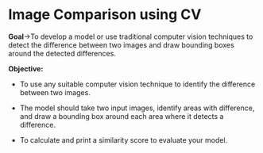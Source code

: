 # **Image Comparison using CV**
**Goal**->To develop a model or use traditional computer vision techniques to detect the difference between two images and draw bounding boxes around the detected differences.

**Objective:**

*   To use any suitable computer vision technique to identify the difference between two images. 
*   The model should take two input images, identify areas with difference, and draw a bounding box around each area where it detects a difference.

*  To calculate and print a similarity score to evaluate your model. 

